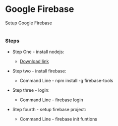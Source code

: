 # Google Firebase
Setup Google Firebase



#
### Steps

* Step One - install nodejs: 
  * [Download link](http://nodejs.org)


  
* Step two - install firebase: 
  * Command Line - npm install -g firebase-tools



* Step three - login: 
  * Command Line - firebase login
  
  
  
* Step fourth - setup firebase project: 
  * Command Line - firebase init funtions
